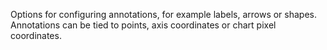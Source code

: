 Options for configuring annotations, for example labels, arrows or 
shapes. Annotations can be tied to points, axis coordinates or chart
pixel coordinates.